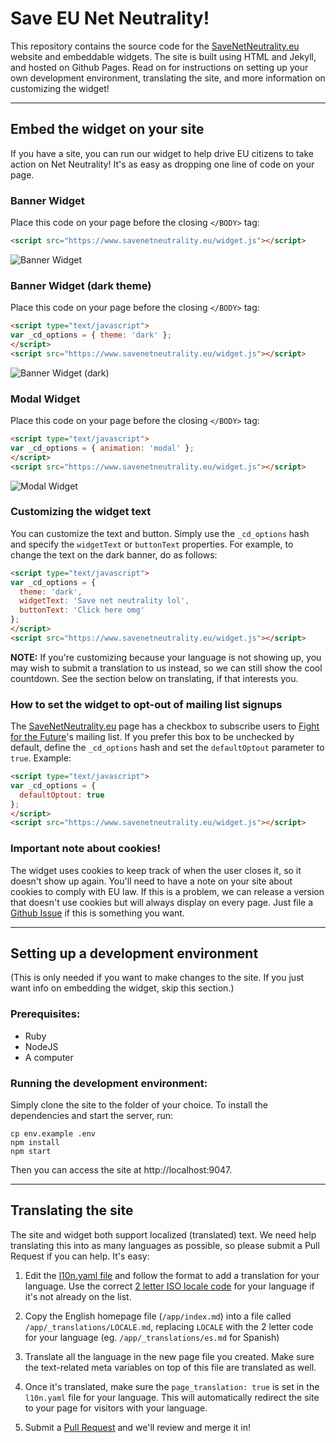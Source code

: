 # Save EU Net Neutrality!

This repository contains the source code for the [SaveNetNeutrality.eu][1]
website and embeddable widgets. The site is built using HTML and Jekyll, and
hosted on Github Pages. Read on for instructions on setting up your own
development environment, translating the site, and more information on
customizing the widget!

----

## Embed the widget on your site

If you have a site, you can run our widget to help drive EU citizens to take
action on Net Neutrality! It's as easy as dropping one line of code on your
page.

### Banner Widget

Place this code on your page before the closing `</BODY>` tag:

```html
<script src="https://www.savenetneutrality.eu/widget.js"></script>
```
![Banner Widget](https://www.savenetneutrality.eu/images/example-banner.png)

### Banner Widget (dark theme)

Place this code on your page before the closing `</BODY>` tag:

```html
<script type="text/javascript">
var _cd_options = { theme: 'dark' };
</script>
<script src="https://www.savenetneutrality.eu/widget.js"></script>
```
![Banner Widget (dark)](https://www.savenetneutrality.eu/images/example-banner-dark.png)

### Modal Widget

Place this code on your page before the closing `</BODY>` tag:

```html
<script type="text/javascript">
var _cd_options = { animation: 'modal' };
</script>
<script src="https://www.savenetneutrality.eu/widget.js"></script>
```
![Modal Widget](https://www.savenetneutrality.eu/images/example-modal.png)

### Customizing the widget text

You can customize the text and button. Simply use the `_cd_options` hash and
specify the `widgetText` or `buttonText` properties. For example, to change the
text on the dark banner, do as follows:

```html
<script type="text/javascript">
var _cd_options = {
  theme: 'dark',
  widgetText: 'Save net neutrality lol',
  buttonText: 'Click here omg'
};
</script>
<script src="https://www.savenetneutrality.eu/widget.js"></script>
```

**NOTE:** If you're customizing because your language is not showing up, you
may wish to submit a translation to us instead, so we can still show the cool
countdown. See the section below on translating, if that interests you.

### How to set the widget to opt-out of mailing list signups

The [SaveNetNeutrality.eu][1] page has a checkbox to subscribe users to
[Fight for the Future][4]'s mailing list. If you prefer this box to be unchecked
by default, define the `_cd_options` hash and set the `defaultOptout` parameter
to `true`. Example:

```html
<script type="text/javascript">
var _cd_options = {
  defaultOptout: true
};
</script>
<script src="https://www.savenetneutrality.eu/widget.js"></script>
```

### Important note about cookies!

The widget uses cookies to keep track of when the user closes it, so it doesn't
show up again. You'll need to have a note on your site about cookies to comply
with EU law. If this is a problem, we can release a version that doesn't use
cookies but will always display on every page. Just file a [Github Issue][2] if
this is something you want.

----

## Setting up a development environment

(This is only needed if you want to make changes to the site. If you just want
info on embedding the widget, skip this section.)

### Prerequisites:

* Ruby
* NodeJS
* A computer

### Running the development environment:

Simply clone the site to the folder of your choice. To install the dependencies
and start the server, run:

```
cp env.example .env
npm install
npm start
```

Then you can access the site at http://localhost:9047.

----

## Translating the site

The site and widget both support localized (translated) text. We need help
translating this into as many languages as possible, so please submit a Pull
Request if you can help. It's easy:

1. Edit the [l10n.yaml file][3] and follow the format to add a translation for
   your language. Use the correct [2 letter ISO locale code][5] for your
   language if it's not already on the list.

2. Copy the English homepage file (`/app/index.md`) into a file called
   `/app/_translations/LOCALE.md`, replacing `LOCALE` with the 2 letter code for
   your language (eg. `/app/_translations/es.md` for Spanish)

3. Translate all the language in the new page file you created.
   Make sure the text-related meta variables on top of this file are
   translated as well.

4. Once it's translated, make sure the `page_translation: true` is set in the
   `l10n.yaml` file for your language. This will automatically redirect the
   site to your page for visitors with your language.

2. Submit a [Pull Request][6] and we'll review and merge it in!


[1]: https://www.savenetneutrality.eu
[2]: https://github.com/fightforthefuture/eunetneutrality/issues
[3]: https://github.com/fightforthefuture/eunetneutrality/blob/master/app/_data/l10n.yaml
[4]: https://www.fightforthefuture.org
[5]: https://en.wikipedia.org/wiki/List_of_ISO_639-1_codes
[6]: https://github.com/fightforthefuture/eunetneutrality/pulls
